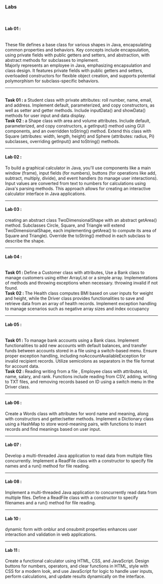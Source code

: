 <h3>Labs</h3> <br>
<h4>Lab 01 : </h4> <br>
These file defines a base class for various shapes in Java, encapsulating common properties and behaviors. Key concepts include encapsulation, using private fields with public getters and setters, and abstraction, with abstract methods for subclasses to implement. <br>
Majorly represents an employee in Java, emphasizing encapsulation and class design. It features private fields with public getters and setters, overloaded constructors for flexible object creation, and supports potential polymorphism for subclass-specific behaviors. <br>
<hr>
<br> <b>Task 01 : </b> a Student class with private attributes: roll number, name, email, and address. Implement default, parameterized, and copy constructors, as well as setter and getter methods. Include inputData() and showData() methods for user input and data display. <br>
<b>Task 02 : </b>  a Shape class with area and volume attributes. Include default, parameterized, and copy constructors, a getInput() method using GUI components, and an overridden toString() method. Extend this class with Square (attributes: width, length, height) and Sphere (attributes: radius, Pi) subclasses, overriding getInput() and toString() methods. <br>
<hr>
<h4>Lab 02 : </h4> To build a graphical calculator in Java, you'll use components like a main window (frame), input fields (for numbers), buttons (for operations like add, subtract, multiply, divide), and event handlers (to manage user interactions). Input values are converted from text to numbers for calculations using Java's parsing methods. This approach allows for creating an interactive calculator interface in Java applications. <br>
<hr>
<h4>Lab 03 : </h4> creating an abstract class TwoDimensionalShape with an abstract getArea() method. Subclasses Circle, Square, and Triangle will extend TwoDimensionalShape, each implementing getArea() to compute its area of Square and Triangle). Override the toString() method in each subclass to describe the shape. 
<br>
<hr>
<h4>Lab 04 : </h4> <br>
<b>Task 01 : </b>Define a Customer class with attributes, Use a Bank class to manage customers using either ArrayList or a simple array. Implementations of methods 
and throwing exceptions when necessary. throwing invalid if not found. <br>
<b>Task 02 : </b>The Health class computes BMI based on user inputs for weight and height, while the Driver class provides functionalities to save and retrieve data from an array of health records. Implement exception handling to manage scenarios such as negative array sizes and index occupancy <br>
<hr>
<h4>Lab 05 : </h4>  <br>
<b>Task 01 : </b>  To manage bank accounts using a Bank class. Implement functionalities to add new accounts with default balances, and transfer funds between accounts stored in a file using a switch-based menu. Ensure proper exception handling, including noAccountAvailableException for invalid recipient records. Utilize semicolons as separators in the file format for account data.
<br>
<b>Task 02 : </b> Reading writing from a file , Employee class with attributes id, name, salary, and rank. Functions include reading from CSV, adding, writing to TXT files, and removing records based on ID using a switch menu in the Driver class.<br>
<hr>
<h4>Lab 06 : </h4>  Create a Words class with attributes for word name and meaning, along with constructors and getter/setter methods. Implement a Dictionary class using a HashMap to store word-meaning pairs, with functions to insert records and find meanings based on user input. <br>
<hr>
<h4>Lab 07 : </h4> Develop a multi-threaded Java application to read data from multiple files concurrently. Implement a ReadFile class with a constructor to specify file names and a run() method for file reading.
<br>
<hr>
<h4>Lab 08 : </h4> Implement a multi-threaded Java application to concurrently read data from multiple files. Define a ReadFile class with a constructor to specify filenames and a run() method for file reading. <br>
<hr>
<h4>Lab 10 : </h4> dynamic form with onblur and onsubmit properties enhances user interaction and validation in web applications. <br>
<hr>
<h4>Lab 11 : </h4> Create a functional calculator using HTML, CSS, and JavaScript. Design buttons for numbers, operators, and clear functions in HTML, style with CSS for a modern look, and use JavaScript for logic to handle user inputs, perform calculations, and update results dynamically on the interface.
<br>




